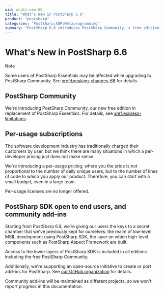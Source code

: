 ```yaml
---
uid: whats-new-66
title: "What's New in PostSharp 6.6"
product: "postsharp"
categories: "PostSharp;AOP;Metaprogramming"
summary: "PostSharp 6.6 introduces PostSharp Community, a free edition replacing PostSharp Essentials. It also includes per-usage pricing, open access to PostSharp SDK, and supports community add-ins."
---
```

# What's New in PostSharp 6.6

> [!NOTE]
> Some users of PostSharp Essentials may be affected while upgrading to PostSharp Community. See <xref:breaking-changes-66> for details. 


## PostSharp Community

We're introducing PostSharp Community, our new free edition in replacement of PostSharp Essentials. For details, see <xref:express-limitations>. 


## Per-usage subscriptions

The software development industry has traditionally charged their customers by user, but we think there are many situations in which a per-developer pricing just does not make sense.

We're introducing a per-usage pricing, where you the price is not proportional to the number of daily unique users, but to the number of lines of code to which you apply our product. Therefore, you can start with a small budget, even in a large team.

Per-usage licenses are no longer offered.


## PostSharp SDK open to end users, and community add-ins

Starting from PostSharp 6.6, we’re giving our users the keys to a secret chamber that we’ve previously kept for ourselves: the realm of low-level MSIL development using PostSharp SDK, the layer on which high-level components such as PostSharp Aspect Framework are built.

Access to the lower layers of PostSharp SDK is included in all editions including the free PostSharp Community.

Additionally, we're supporting an open-source initiative to create or port add-ins for PostSharp. See [our GitHub organization](https://github.com/postsharp) for details. 

Community add-ins will be maintained as different projects, so we won't report progress in this documentation.


